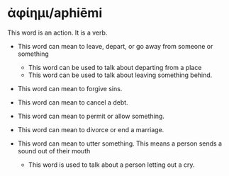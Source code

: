 # ἀφίημι/aphiēmi
This word is an action. It is a verb.

* This word can mean to leave, depart, or go away from someone or something
    * This word can be used to talk about departing from a place
    * This word can be used to talk about leaving something behind.

* This word can mean to forgive sins. 

* This word can mean to cancel a debt. 

* This word can mean to permit or allow something. 


* This word can mean to divorce or end a marriage.


* This word can mean to utter something. This means a person sends a sound out of their mouth
    * This word is used to talk about a person letting out a cry. 
